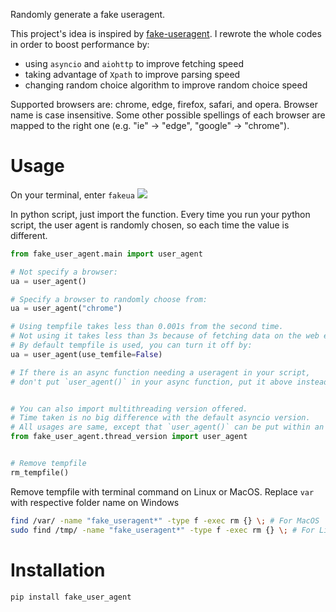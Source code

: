 Randomly generate a fake useragent.

This project's idea is inspired by [fake-useragent](https://github.com/hellysmile/fake-useragent). I rewrote the whole codes in order to boost performance by:
  - using `asyncio` and `aiohttp` to improve fetching speed
  - taking advantage of `Xpath` to improve parsing speed
  - changing random choice algorithm to improve random choice speed

Supported browsers are: chrome, edge, firefox, safari, and opera. Browser name is case insensitive. Some other possible spellings of each browser are mapped to the right one (e.g. "ie" -> "edge", "google" -> "chrome").

# Usage
On your terminal, enter `fakeua`
![](/screenshots/browser.png)

In python script, just import the function. Every time you run your python script, the user agent is randomly chosen, so each time the value is different.
```python
from fake_user_agent.main import user_agent

# Not specify a browser:
ua = user_agent()

# Specify a browser to randomly choose from:
ua = user_agent("chrome")

# Using tempfile takes less than 0.001s from the second time.
# Not using it takes less than 3s because of fetching data on the web each time.
# By default tempfile is used, you can turn it off by:
ua = user_agent(use_temfile=False)

# If there is an async function needing a useragent in your script,
# don't put `user_agent()` in your async function, put it above instead.


# You can also import multithreading version offered.
# Time taken is no big difference with the default asyncio version.
# All usages are same, except that `user_agent()` can be put within an async function.
from fake_user_agent.thread_version import user_agent


# Remove tempfile
rm_tempfile()
```
Remove tempfile with terminal command on Linux or MacOS. Replace `var` with respective folder name on Windows
```bash
find /var/ -name "fake_useragent*" -type f -exec rm {} \; # For MacOS
sudo find /tmp/ -name "fake_useragent*" -type f -exec rm {} \; # For Linux
```

# Installation
```python
pip install fake_user_agent
```
